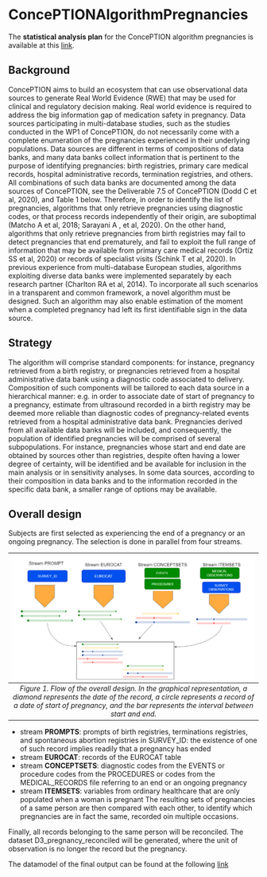 # ConcePTIONAlgorithmPregnancies

The **statistical analysis plan** for the ConcePTION algorithm pregnancies is available at this [link](https://docs.google.com/document/d/1mM2laGcuVEvQazdKkbqaJcOIXXENqiPS/edit#).

## Background
ConcePTION aims to build an ecosystem that can use observational data sources to generate Real World Evidence (RWE) that may be used for clinical and regulatory decision making. Real world evidence is required to address the big information gap of medication safety in pregnancy. 
Data sources participating in multi-database studies, such as the studies conducted in the WP1 of ConcePTION, do not necessarily come with a complete enumeration of the pregnancies experienced in their underlying populations. Data sources are different in terms of compositions of data banks, and many data banks collect information that is pertinent to the purpose of identifying pregnancies: birth registries, primary care medical records, hospital administrative records, termination registries, and others. All combinations of such data banks are documented among the data sources of ConcePTION, see the Deliverable 7.5 of ConcePTION (Dodd C et al, 2020), and Table 1 below. Therefore, in order to identify the list of pregnancies, algorithms that only retrieve pregnancies using diagnostic codes, or that process records independently of their origin, are suboptimal (Matcho A et al, 2018; Sarayani A , et al, 2020). On the other hand, algorithms that only retrieve pregnancies from birth registries may fail to detect pregnancies that end prematurely, and fail to exploit the full range of information that may be available from primary care medical records (Ortiz SS et al, 2020) or records of specialist visits (Schink T et al, 2020). In previous experience from multi-database European studies, algorithms exploiting diverse data banks were implemented separately by each research partner (Charlton  RA et al, 2014). To incorporate all such scenarios in a transparent and common framework, a novel algorithm must be designed. Such an algorithm may also enable estimation of the moment when a completed pregnancy had left its first identifiable sign in the data source.


## Strategy
The algorithm will comprise standard components: for instance, pregnancy retrieved from a birth registry, or pregnancies retrieved from a hospital administrative data bank using a diagnostic code associated to delivery. Composition of such components will be tailored to each data source in a hierarchical manner: e.g. in order to associate date of start of pregnancy to a pregnancy, estimate from ultrasound recorded in a birth registry may be deemed more reliable than diagnostic codes of pregnancy-related events retrieved from a hospital administrative data bank.  Pregnancies derived from all available data banks will be included, and consequently, the population of identified pregnancies will be comprised of several subpopulations. For instance, pregnancies whose start and end date are obtained by sources other than registries, despite often having a lower degree of certainty, will be identified and be available for inclusion in the main analysis or in sensitivity analyses. In some data sources, according to their composition in data banks and to the information recorded in the specific data bank, a smaller range of options may be available.


## Overall design 
Subjects are first selected as experiencing the end of a pregnancy or an ongoing pregnancy. The selection is done in parallel from four streams.

| ![img](https://github.com/ARS-toscana/ConcePTIONAlgorithmPregnancies/blob/documentation/readme/streams.PNG) | 
|:--:| 
| *Figure 1. Flow of the overall design. In the graphical representation, a diamond represents the date of the record, a circle represents a record of a date of start of pregnancy, and the bar represents the interval between start and end.*|



- stream **PROMPTS**: prompts of birth registries, terminations registries, and spontaneous abortion registries in SURVEY_ID: the existence of one of such record implies readily that a pregnancy has ended 
- stream **EUROCAT**: records of the EUROCAT table
- stream **CONCEPTSETS**: diagnostic codes from the EVENTS or procedure codes from the PROCEDURES or codes from the MEDICAL_RECORDS file referring to an end or an ongoing pregnancy 
- stream **ITEMSETS**: variables from ordinary healthcare that are only populated when a woman is pregnant
The resulting sets of pregnancies of a same person are then compared with each other, to identify which pregnancies are in fact the same, recorded oin multiple occasions. 


Finally, all records belonging to the same person will be reconciled. The dataset D3_pregnancy_reconciled will be generated, where the unit of observation is no longer the record but the pregnancy. 

 The datamodel of the final output can be found at the following [link](https://docs.google.com/spreadsheets/d/1MIXsyoahWilwsWFELRz0ZOscJCBSha5qySMu9unxObI/edit#gid=0)
